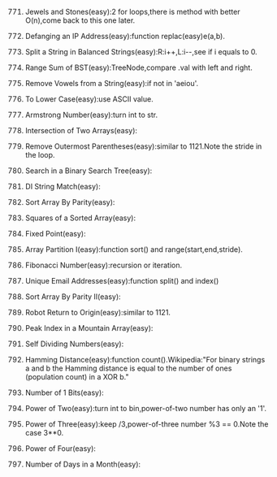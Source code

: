  771. Jewels and Stones(easy):2 for loops,there is method with better O(n),come back to this one later.     
    
 1108. Defanging an IP Address(easy):function replac(easy)e(a,b).   
    
1221. Split a String in Balanced Strings(easy):R:i++,L:i--,see if i equals to 0.
    
938. Range Sum of BST(easy):TreeNode,compare .val with left and right.
    
1119. Remove Vowels from a String(easy):if not in 'aeiou'.
    
709. To Lower Case(easy):use ASCII value.
    
1134. Armstrong Number(easy):turn int to str.
    
349. Intersection of Two Arrays(easy):
    
1021. Remove Outermost Parentheses(easy):similar to 1121.Note the stride in the loop.
    
700. Search in a Binary Search Tree(easy):
    
942. DI String Match(easy):
    
905. Sort Array By Parity(easy):
    
977. Squares of a Sorted Array(easy):
    
1064. Fixed Point(easy):
    
561. Array Partition I(easy):function sort() and range(start,end,stride).
    
509. Fibonacci Number(easy):recursion or iteration.
    
929. Unique Email Addresses(easy):function split() and index()
    
922. Sort Array By Parity II(easy):
    
657. Robot Return to Origin(easy):similar to 1121.
    
852. Peak Index in a Mountain Array(easy):
    
728. Self Dividing Numbers(easy):
    
461. Hamming Distance(easy):function count().Wikipedia:"For binary strings a and b the Hamming distance is equal to the number of ones (population count) in a XOR b."
    
191. Number of 1 Bits(easy):
    
231. Power of Two(easy):turn int to bin,power-of-two number has only an '1'.
    
326. Power of Three(easy):keep /3,power-of-three number %3 == 0.Note the case 3**0.
    
342. Power of Four(easy):
    
1118. Number of Days in a Month(easy):
